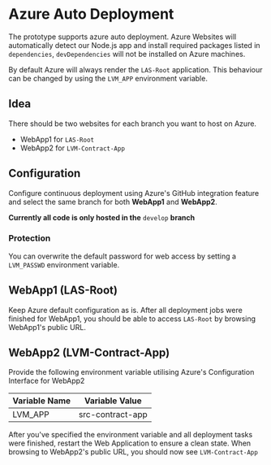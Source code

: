 # Azure Auto Deployment

The prototype supports azure auto deployment. Azure Websites will automatically detect our Node.js app and install required packages listed in `dependencies`, `devDependencies` will not be installed on Azure machines.

By default Azure will always render the `LAS-Root` application. This behaviour can be changed by using the `LVM_APP` environment variable.

## Idea

There should be two websites for each branch you want to host on Azure.

 * WebApp1 for `LAS-Root`
 * WebApp2 for `LVM-Contract-App`

## Configuration

Configure continuous deployment using Azure's GitHub integration feature and select the same branch for both **WebApp1** and **WebApp2**.

**Currently all code is only hosted in the** `develop` **branch**

### Protection

You can overwrite the default password for web access by setting a `LVM_PASSWD` environment variable.


## WebApp1 (LAS-Root)

Keep Azure default configuration as is. After all deployment jobs were finished for WebApp1, you should be able to access `LAS-Root` by browsing WebApp1's public URL.

## WebApp2 (LVM-Contract-App)

Provide the following environment variable utilising Azure's Configuration Interface for WebApp2

|Variable Name|Variable Value|
|-------------|--------------|
|LVM_APP|src-contract-app|

After you've specified the environment variable and all deployment tasks were finished, restart the Web Application to ensure a clean state. When browsing to WebApp2's public URL, you should now see `LVM-Contract-App`
